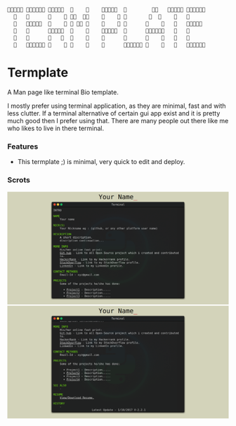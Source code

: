 ```                                                                
                           
                                                 
                                         
                                         
                                                    
                                     
```                                                               
  # Termplate

  A Man page like terminal Bio template.


  I mostly prefer using terminal application, as they are minimal, fast and with less clutter.
  If a terminal alternative of certain gui app exist and it is pretty much good then I prefer using that.
  There are many people out there like me who likes to live in there terminal.

  ### Features
  - This termplate ;) is minimal, very quick to edit and deploy.  
    
  ### Scrots

  <img src="/scrots/a.png" width="840">

  <img src="/scrots/b.png" width="840">
